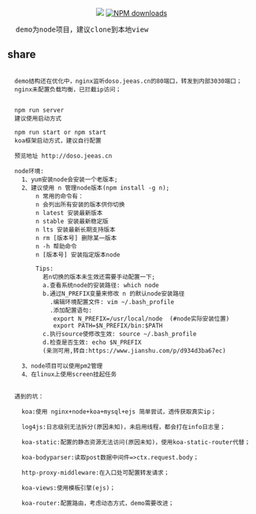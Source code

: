
<div align="center">

[![](https://flat.badgen.net/npm/v/dosn?icon=npm)](https://www.npmjs.com/package/dosn) [![NPM downloads](http://img.shields.io/npm/dm/dosn.svg?style=flat-square)](https://www.npmjs.com/package/dosn)

</div>
<pre>
  demo为node项目，建议clone到本地view
</pre>

## share
```
  
  demo结构还在优化中，nginx监听doso.jeeas.cn的80端口，转发到内部3030端口；
  nginx未配置负载均衡，已拦截ip访问；


  npm run server
  建议使用启动方式

  npm run start or npm start
  koa框架启动方式，建议自行配置

  预览地址 http://doso.jeeas.cn

  node环境:
    1、yum安装node会安装一个老版本;
    2、建议使用 n 管理node版本(npm install -g n);
        n 常用的命令有：
        n 会列出所有安装的版本供你切换
        n latest 安装最新版本
        n stable 安装最新稳定版
        n lts 安装最新长期支持版本
        n rm [版本号] 删除某一版本
        n -h 帮助命令
        n [版本号] 安装指定版本node

        Tips:
          若n切换的版本未生效还需要手动配置一下;
          a.查看系统node的安装路径: which node
          b.通过N_PREFIX变量来修改 n 的默认node安装路径
            .编辑环境配置文件: vim ~/.bash_profile 
            .添加配置语句:
             export N_PREFIX=/usr/local/node  (#node实际安装位置)
             export PATH=$N_PREFIX/bin:$PATH
          c.执行source使修改生效: source ~/.bash_profile
          d.检查是否生效: echo $N_PREFIX
          (亲测可用,转自:https://www.jianshu.com/p/d934d3ba67ec)

    3、node项目可以使用pm2管理
    4、在linux上使用screen挂起任务


  遇到的坑：

	koa:使用 nginx+node+koa+mysql+ejs 简单尝试，透传获取真实ip；

  	log4js:日志级别无法拆分(原因未知)，未启用线程，都会打在info日志里；

  	koa-static:配置的静态资源无法访问(原因未知)，使用koa-static-router代替；

  	koa-bodyparser:读取post数据中间件=>ctx.request.body；

  	http-proxy-middleware:在入口处可配置转发请求；

  	koa-views:使用模板引擎(ejs)；

  	koa-router:配置路由，考虑动态方式，demo需要改进；






``` 
